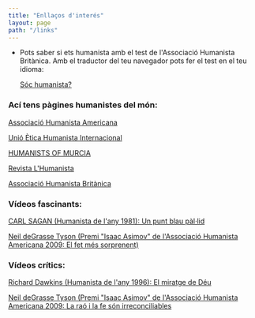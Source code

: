```yaml
---
title: "Enllaços d'interés"
layout: page
path: "/links"
---
```


- Pots saber si ets humanista amb el test de l'Associació Humanista Britànica. Amb el traductor del teu navegador pots fer el test en el teu idioma:

   <a href="https://humanism.org.uk/humanism/how-humanist-are-you/" target="_blank">Sóc humanista?</a>

### Ací tens pàgines humanistes del món:

   <a href="https://americanhumanist.org/" target="_blank">Associació Humanista Americana</a>

   <a href="http://iheu.org/" target="_blank">Unió Ètica Humanista Internacional</a>

   <a href="http://humanists.bolnuevo.com/" target="_blank">HUMANISTS OF MURCIA</a>

   <a href="https://thehumanist.com/" target="_blank">Revista L'Humanista</a>

   <a href="https://humanism.org.uk/" target="_blank">Associació Humanista Britànica</a>

### Vídeos fascinants:

   <a href="https://www.youtube.com/watch?v=juhFnXCNQMI" target="_blank">CARL SAGAN (Humanista de l'any 1981): Un punt blau pàl·lid</a>

   <a href="https://www.youtube.com/watch?v=hnIaPQq2rME" target="_blank">Neil deGrasse Tyson (Premi "Isaac Asimov" de l'Associació Humanista Americana 2009: El fet més sorprenent)</a>

### Vídeos crítics:

   <a href="https://www.youtube.com/watch?v=zCKzXfInW3U" target="_blank">Richard Dawkins (Humanista de l'any 1996): El miratge de Déu</a>  

   <a href="https://www.youtube.com/watch?v=NWkXBoQudws" target="_blank">Neil deGrasse Tyson (Premi "Isaac Asimov" de l'Associació Humanista Americana 2009: La raó i la fe són irreconciliables</a>
